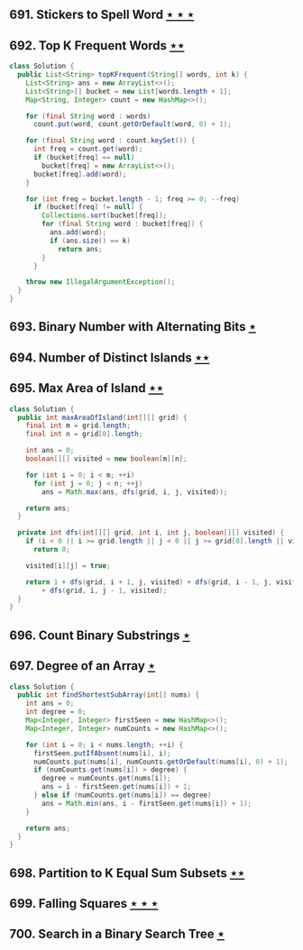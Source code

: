 ## 691. Stickers to Spell Word [$\star\star\star$](https://leetcode.com/problems/stickers-to-spell-word)

## 692. Top K Frequent Words [$\star\star$](https://leetcode.com/problems/top-k-frequent-words)

```java
class Solution {
  public List<String> topKFrequent(String[] words, int k) {
    List<String> ans = new ArrayList<>();
    List<String>[] bucket = new List[words.length + 1];
    Map<String, Integer> count = new HashMap<>();

    for (final String word : words)
      count.put(word, count.getOrDefault(word, 0) + 1);

    for (final String word : count.keySet()) {
      int freq = count.get(word);
      if (bucket[freq] == null)
        bucket[freq] = new ArrayList<>();
      bucket[freq].add(word);
    }

    for (int freq = bucket.length - 1; freq >= 0; --freq)
      if (bucket[freq] != null) {
        Collections.sort(bucket[freq]);
        for (final String word : bucket[freq]) {
          ans.add(word);
          if (ans.size() == k)
            return ans;
        }
      }

    throw new IllegalArgumentException();
  }
}
```

## 693. Binary Number with Alternating Bits [$\star$](https://leetcode.com/problems/binary-number-with-alternating-bits)

## 694. Number of Distinct Islands [$\star\star$](https://leetcode.com/problems/number-of-distinct-islands)

## 695. Max Area of Island [$\star\star$](https://leetcode.com/problems/max-area-of-island)

```java
class Solution {
  public int maxAreaOfIsland(int[][] grid) {
    final int m = grid.length;
    final int n = grid[0].length;

    int ans = 0;
    boolean[][] visited = new boolean[m][n];

    for (int i = 0; i < m; ++i)
      for (int j = 0; j < n; ++j)
        ans = Math.max(ans, dfs(grid, i, j, visited));

    return ans;
  }

  private int dfs(int[][] grid, int i, int j, boolean[][] visited) {
    if (i < 0 || i >= grid.length || j < 0 || j >= grid[0].length || visited[i][j] == true || grid[i][j] == 0)
      return 0;

    visited[i][j] = true;

    return 1 + dfs(grid, i + 1, j, visited) + dfs(grid, i - 1, j, visited) + dfs(grid, i, j + 1, visited)
        + dfs(grid, i, j - 1, visited);
  }
}
```

## 696. Count Binary Substrings [$\star$](https://leetcode.com/problems/count-binary-substrings)

## 697. Degree of an Array [$\star$](https://leetcode.com/problems/degree-of-an-array)

```java
class Solution {
  public int findShortestSubArray(int[] nums) {
    int ans = 0;
    int degree = 0;
    Map<Integer, Integer> firstSeen = new HashMap<>();
    Map<Integer, Integer> numCounts = new HashMap<>();

    for (int i = 0; i < nums.length; ++i) {
      firstSeen.putIfAbsent(nums[i], i);
      numCounts.put(nums[i], numCounts.getOrDefault(nums[i], 0) + 1);
      if (numCounts.get(nums[i]) > degree) {
        degree = numCounts.get(nums[i]);
        ans = i - firstSeen.get(nums[i]) + 1;
      } else if (numCounts.get(nums[i]) == degree)
        ans = Math.min(ans, i - firstSeen.get(nums[i]) + 1);
    }

    return ans;
  }
}
```

## 698. Partition to K Equal Sum Subsets [$\star\star$](https://leetcode.com/problems/partition-to-k-equal-sum-subsets)

## 699. Falling Squares [$\star\star\star$](https://leetcode.com/problems/falling-squares)

## 700. Search in a Binary Search Tree [$\star$](https://leetcode.com/problems/search-in-a-binary-search-tree)
